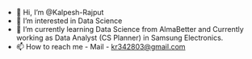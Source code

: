 - 👋 Hi, I’m @Kalpesh-Rajput
- 👀 I’m interested in Data Science
- 🌱 I’m currently learning Data Science from AlmaBetter and Currently working as Data Analyst (CS Planner) in Samsung Electronics.
- 📫 How to reach me - Mail - kr342803@gmail.com

<!---
Kalpesh-Rajput/Kalpesh-Rajput is a ✨ special ✨ repository because its `README.md` (this file) appears on your GitHub profile.
You can click the Preview link to take a look at your changes.
--->
